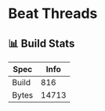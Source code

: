 # Beat Threads

## 📊 Build Stats

| Spec  | Info                |
| ----- | ------------------- |
| Build | <!-- BUILD -->816     |
| Bytes | <!-- BYTES -->14713 |


